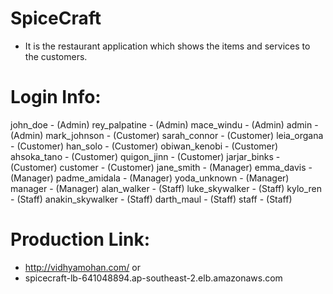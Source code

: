 # SpiceCraft

- It is the restaurant application which shows the items and services to the customers.

# Login Info:

john_doe         - (Admin)
rey_palpatine    - (Admin)
mace_windu       - (Admin)
admin            - (Admin)
mark_johnson     - (Customer)
sarah_connor     - (Customer)
leia_organa      - (Customer)
han_solo         - (Customer)
obiwan_kenobi    - (Customer)
ahsoka_tano      - (Customer)
quigon_jinn      - (Customer)
jarjar_binks     - (Customer)
customer         - (Customer)
jane_smith       - (Manager)
emma_davis       - (Manager)
padme_amidala    - (Manager)
yoda_unknown     - (Manager)
manager          - (Manager)
alan_walker      - (Staff)
luke_skywalker   - (Staff)
kylo_ren         - (Staff)
anakin_skywalker - (Staff)
darth_maul       - (Staff)
staff            - (Staff)

# Production Link:
  
- http://vidhyamohan.com/ or
- spicecraft-lb-641048894.ap-southeast-2.elb.amazonaws.com